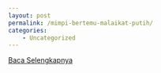 ```yaml
---
layout: post
permalink: /mimpi-bertemu-malaikat-putih/
categories:
    - Uncategorized
---
```


[Baca Selengkapnya](/07)
